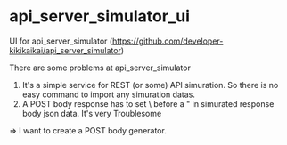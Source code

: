# api_server_simulator_ui
UI for api_server_simulator (https://github.com/developer-kikikaikai/api_server_simulator)

There are some problems at api_server_simulator

1. It's a simple service for REST (or some) API simuration. So there is no easy command to import any simuration datas.
2. A POST body response has to set \ before a " in simurated response body json data. It's very Troublesome  

=> I want to create a POST body generator.
